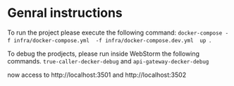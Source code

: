 # Genral instructions

To run the project please execute the following command:
`docker-compose -f infra/docker-compose.yml  -f infra/docker-compose.dev.yml  up `.

To debug the prodjects, please run inside WebStorm the following commands.
`true-caller-decker-debug` and `api-gateway-decker-debug`

now access to http://localhost:3501 and http://localhost:3502

